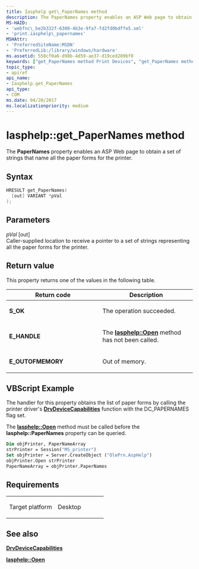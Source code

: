 ```yaml
---
title: Iasphelp get\_PaperNames method
description: The PaperNames property enables an ASP Web page to obtain a set of strings that name all the paper forms for the printer.
MS-HAID:
- 'webfnc\_be2b332f-6300-4b3e-9fa7-fd2fd0bdffe5.xml'
- 'print.iasphelp\_papernames'
MSHAttr:
- 'PreferredSiteName:MSDN'
- 'PreferredLib:/library/windows/hardware'
ms.assetid: 558cf0a6-d98b-4d59-ae37-d19ced289bf0
keywords: ["get_PaperNames method Print Devices", "get_PaperNames method Print Devices , Iasphelp interface", "Iasphelp interface Print Devices , get_PaperNames method"]
topic_type:
- apiref
api_name:
- Iasphelp.get_PaperNames
api_type:
- COM
ms.date: 04/20/2017
ms.localizationpriority: medium
---
```


# Iasphelp::get\_PaperNames method

The **PaperNames** property enables an ASP Web page to obtain a set of strings that name all the paper forms for the printer.

Syntax
------

```cpp
HRESULT get_PaperNames(
  [out] VARIANT *pVal
);
```

Parameters
----------

*pVal* \[out\]  
Caller-supplied location to receive a pointer to a set of strings representing all the paper forms for the printer.

Return value
------------

This property returns one of the values in the following table.

<table>
<colgroup>
<col width="50%" />
<col width="50%" />
</colgroup>
<thead>
<tr class="header">
<th>Return code</th>
<th>Description</th>
</tr>
</thead>
<tbody>
<tr class="odd">
<td><strong>S_OK</strong></td>
<td><p>The operation succeeded.</p></td>
</tr>
<tr class="even">
<td><strong>E_HANDLE</strong></td>
<td><p>The <a href="iasphelp-open.md" data-raw-source="[&lt;strong&gt;Iasphelp::Open&lt;/strong&gt;](iasphelp-open.md)"><strong>Iasphelp::Open</strong></a> method has not been called.</p></td>
</tr>
<tr class="odd">
<td><strong>E_OUTOFMEMORY</strong></td>
<td><p>Out of memory.</p></td>
</tr>
</tbody>
</table>

## VBScript Example

The handler for this property obtains the list of paper forms by calling the printer driver's [**DrvDeviceCapabilities**](https://docs.microsoft.com/windows-hardware/drivers/ddi/content/winddiui/nf-winddiui-drvdevicecapabilities) function with the DC\_PAPERNAMES flag set.

The [**Iasphelp::Open**](iasphelp-open.md) method must be called before the **Iasphelp::PaperNames** property can be queried.

```vb
Dim objPrinter, PaperNameArray
strPrinter = Session("MS_printer")
Set objPrinter = Server.CreateObject ("OlePrn.AspHelp")
objPrinter.Open strPrinter
PaperNameArray = objPrinter.PaperNames
```

Requirements
------------

<table>
<colgroup>
<col width="50%" />
<col width="50%" />
</colgroup>
<tbody>
<tr class="odd">
<td><p>Target platform</p></td>
<td>Desktop</td>
</tr>
</tbody>
</table>

## See also

[**DrvDeviceCapabilities**](https://docs.microsoft.com/windows-hardware/drivers/ddi/content/winddiui/nf-winddiui-drvdevicecapabilities)

[**Iasphelp::Open**](iasphelp-open.md)
